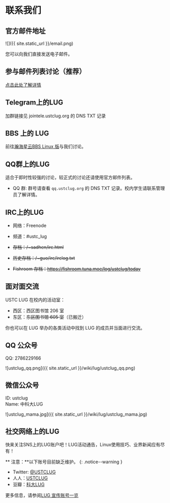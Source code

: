 ---
---

# 联系我们

## 官方邮件地址

![]({{ site.static_url }}/email.png)

您可以向我们直接发送电子邮件。

## 参与邮件列表讨论（推荐）

[点击此处了解详情](/wiki/lug/mailinglist)

## Telegram上的LUG

加群链接见 jointele.ustclug.org 的 DNS TXT 记录

## BBS 上的 LUG

前往[瀚海星云BBS Linux 版](https://bbs.ustc.edu.cn/cgi/bbsdoc?board=Linux)与我们讨论。

## QQ群上的LUG

适合于即时性较强的讨论，较正式的讨论还请使用官方邮件列表。

* QQ 群: 群号请查看 `qq.ustclug.org` 的 DNS TXT 记录。校内学生请联系管理员了解详情。

## IRC上的LUG

* 网络：Freenode
* 频道：#ustc_lug

* ~~存档：/~sadhen/irc.html~~
* ~~历史存档：/~guo/irc/irclog.txt~~
* ~~Fishroom 存档：<https://fishroom.tuna.moe/log/ustclug/today>~~

## 面对面交流

USTC LUG 在校内的活动室：

* 西区：西区图书馆 206 室
* 东区：~~东区图书馆 605 室~~（已搬迁）

你也可以在 LUG 举办的各类活动中找到 LUG 的成员并当面进行交流。

## QQ 公众号

QQ: 2786229166

![ustclug_qq.png]({{ site.static_url }}/wiki/lug/ustclug_qq.png)

## 微信公众号

ID: ustclug  
Name: 中科大LUG

![ustclug_mama.jpg]({{ site.static_url }}/wiki/lug/ustclug_mama.jpg)

## 社交网络上的LUG

快来关注SNS上的LUG账户吧！LUG活动通告，Linux使用技巧、业界新闻应有尽有！

**<i class="fas fa-exclamation-triangle"></i> 注意：**以下账号目前缺乏维护。
{: .notice--warning }

* Twitter: [@USTCLUG](http://www.twitter.com/ustclug/)
* 人人：[USTCLUG](http://www.renren.com/profile.do?id=345760436)
* 豆瓣：[科大LUG](http://www.douban.com/people/ustclug/)

更多信息，请参阅[LUG 宣传账号一览](/wiki/lug/sns)
